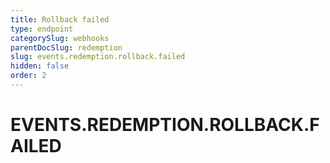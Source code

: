 ```yaml
---
title: Rollback failed
type: endpoint
categorySlug: webhooks
parentDocSlug: redemption
slug: events.redemption.rollback.failed
hidden: false
order: 2
---
```

# EVENTS.REDEMPTION.ROLLBACK.FAILED
